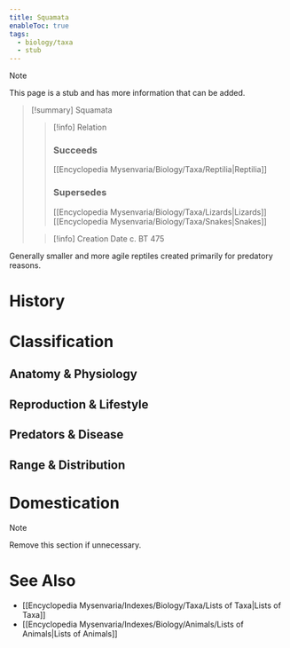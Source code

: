 ```yaml
---
title: Squamata
enableToc: true
tags:
  - biology/taxa
  - stub
---
```


> [!note]
> This page is a stub and has more information that can be added.

> [!summary] Squamata
> > [!info] Relation
> > ### Succeeds
> > [[Encyclopedia Mysenvaria/Biology/Taxa/Reptilia|Reptilia]]
> > ### Supersedes
> > [[Encyclopedia Mysenvaria/Biology/Taxa/Lizards|Lizards]]
> > [[Encyclopedia Mysenvaria/Biology/Taxa/Snakes|Snakes]]
>
> > [!info] Creation Date
> > c. BT 475

Generally smaller and more agile reptiles created primarily for predatory reasons.
# History

# Classification
## Anatomy & Physiology

## Reproduction & Lifestyle

## Predators & Disease

## Range & Distribution

# Domestication

> [!note]
> Remove this section if unnecessary.
# See Also
- [[Encyclopedia Mysenvaria/Indexes/Biology/Taxa/Lists of Taxa|Lists of Taxa]]
- [[Encyclopedia Mysenvaria/Indexes/Biology/Animals/Lists of Animals|Lists of Animals]]